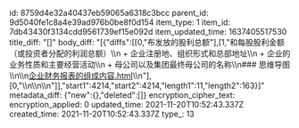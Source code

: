 id: 8759d4e32a40437eb59065a6318c3bcc
parent_id: 9d5040fe1c8a4e39ad976b0be8f0d154
item_type: 1
item_id: 7db43430f3134cdd9561739ef15e092d
item_updated_time: 1637405517530
title_diff: "[]"
body_diff: "[{\"diffs\":[[0,\"布发放的股利总额\"],[1,\"和每股股利金额（或投资者分配的利润总额）\\\n    + 企业注册地、组织形式和总部地址\\\n    + 企业的业务性质和主要经营活动\\\n    + 母公司以及集团最终母公司的名称\\\n### 思维导图 \\\n\\\n[企业财务报表的组成内容.html](:/f9b94bde86e747fc9dc766b127e8d79f)\\\n\"],[0,\"\\\n\\\n\\\n\"]],\"start1\":4214,\"start2\":4214,\"length1\":11,\"length2\":163}]"
metadata_diff: {"new":{},"deleted":[]}
encryption_cipher_text: 
encryption_applied: 0
updated_time: 2021-11-20T10:52:43.337Z
created_time: 2021-11-20T10:52:43.337Z
type_: 13